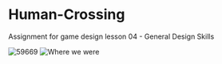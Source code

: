 # Human-Crossing
Assignment for game design lesson 04 - General Design Skills

![59669](https://user-images.githubusercontent.com/58121086/141454449-e30c0ec9-8814-41af-aded-fb6d2c1bd8b0.png)
![Where we were](https://user-images.githubusercontent.com/58121086/141454477-61f9259a-7f33-4a05-82eb-004cca9248cb.png)
